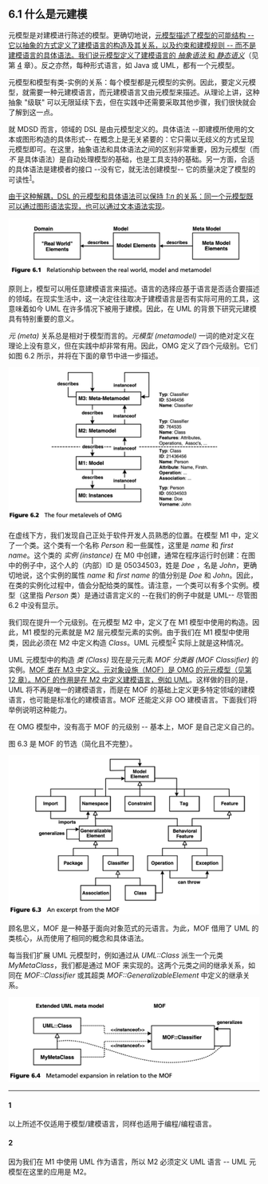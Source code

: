 ## 6.1 什么是元建模
元模型是对建模进行陈述的模型。更确切地说，<ins>元模型描述了模型的可能结构 -- 它以抽象的方式定义了建模语言的构造及其关系，以及约束和建模规则 -- 而不是建模语言的具体语法。我们说元模型定义了建模语言的 *抽象语法* 和 *静态语义*</ins>（见第 [4](../ch4/0.md) 章）。反之亦然，每种形式语言，如 Java 或 UML，都有一个元模型。

元模型和模型有类-实例的关系：每个模型都是元模型的实例。因此，要定义元模型，就需要一种元建模语言，而元建模语言又由元模型来描述。从理论上讲，这种抽象 "级联" 可以无限延续下去，但在实践中还需要采取其他步骤，我们很快就会了解到这一点。

就 MDSD 而言，领域的 DSL 是由元模型定义的。具体语法 --即建模所使用的文本或图形构造的具体形式-- 在概念上是无关紧要的：它只需以无歧义的方式呈现元模型即可。在这里，抽象语法和具体语法之间的区别非常重要，因为元模型（而 *不* 是具体语法）是自动处理模型的基础，也是工具支持的基础。另一方面，合适的具体语法是建模者的接口 --没有它，就无法创建模型-- 它的质量决定了模型的可读性<sup>[1](#1)</sup>。

<ins>由于这种解耦，DSL 的元模型和具体语法可以保持 *1:n* 的关系：同一个元模型既可以通过图形语法实现，也可以通过文本语法实现</ins>。

![Figure 6.1](../img/f6.1.png)

原则上，模型可以用任意建模语言来描述。语言的选择应基于语言是否适合要描述的领域。在现实生活中，这一决定往往取决于建模语言是否有实际可用的工具，这意味着如今 UML 在许多情况下被用于建模。因此，在 UML 的背景下研究元建模具有特别重要的意义。

*元 (meta)* 关系总是相对于模型而言的。*元模型 (metamodel)* 一词的绝对定义在理论上没有意义，但在实践中却非常有用。因此，OMG 定义了四个元级别。它们如图 6.2 所示，并将在下面的章节中进一步描述。

![Figure 6.2](../img/f6.2.png)

在虚线下方，我们发现自己正处于软件开发人员熟悉的位置。在模型 M1 中，定义了一个类。这个类有一个名称 *Person* 和一些属性，这里是 *name* 和 *first name*。这个类的 *实例 (instance)* 在 M0 中创建，通常在程序运行时创建：在图中的例子中，这个人的（内部）ID 是 05034503，姓是 *Doe* ，名是 *John*，更确切地说，这个实例的属性 *name* 和 *first name* 的值分别是 *Doe* 和 *John*。因此，在类的实例化过程中，值会分配给类的属性。请注意，一个类可以有多个实例。模型（这里指 *Person* 类）是通过语言定义的 --在我们的例子中就是 UML-- 尽管图 6.2 中没有显示。

我们现在提升一个元级别。在元模型 M2 中，定义了在 M1 模型中使用的构造。因此，M1 模型的元素就是 M2 层元模型元素的实例。由于我们在 M1 模型中使用类，因此必须在 M2 中定义构造 *Class*。UML 元模型<sup>[2](#2)</sup>
 实际上就是这种情况。

UML 元模型中的构造 *类 (Class)* 现在是元元素 *MOF 分类器 (MOF Classifier)* 的实例。<ins>MOF 类在 M3 中定义。元对象设施（MOF）是 OMG 的元元模型（见第 [12](../ch12/0.md) 章）。MOF 的作用是在 M2 中定义建模语言，例如 UML</ins>。这样做的目的是，UML 将不再是唯一的建模语言，而是在 MOF 的基础上定义更多特定领域的建模语言，也可能是标准化的建模语言。MOF 还能定义非 OO 建模语言。下面我们将举例说明这种能力。

在 OMG 模型中，没有高于 MOF 的元级别 -- 基本上，MOF 是自己定义自己的。

图 6.3 是 MOF 的节选（简化且不完整）。

![Figure 6.3](../img/f6.3.png)

顾名思义，MOF 是一种基于面向对象范式的元语言。为此，MOF 借用了 UML 的类核心，从而使用了相同的概念和具体语法。

每当我们扩展 UML 元模型时，例如通过从 *UML::Class* 派生一个元类 *MyMetaClass*，我们都是通过 MOF 来实现的。这两个元类之间的继承关系，如同在 *MOF::Classifier* 或其超类 *MOF::GeneralizableElement* 中定义的继承关系。

![Figure 6.4](../img/f6.4.png)

---
#### 1
以上所述不仅适用于模型/建模语言，同样也适用于编程/编程语言。

#### 2
因为我们在 M1 中使用 UML 作为语言，所以 M2 必须定义 UML 语言 -- UML 元模型在这里的应用是 M2。
